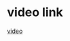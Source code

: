 # video link 
<a href="https://github.com/mkandanmk7/react_app--created-using-webpack-and-babel/blob/master/formvalidation.webm" > video </a>